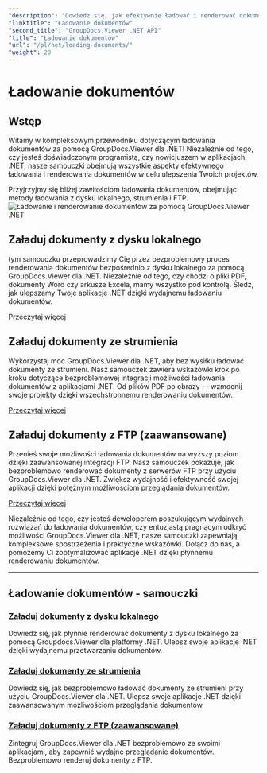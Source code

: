 ```yaml
---
"description": "Dowiedz się, jak efektywnie ładować i renderować dokumenty za pomocą GroupDocs.Viewer .NET. Poznaj samouczki ładowania dysku lokalnego, strumienia i FTP dla ulepszonych aplikacji .NET."
"linktitle": "Ładowanie dokumentów"
"second_title": "GroupDocs.Viewer .NET API"
"title": "Ładowanie dokumentów"
"url": "/pl/net/loading-documents/"
"weight": 20
---
```


# Ładowanie dokumentów

## Wstęp

Witamy w kompleksowym przewodniku dotyczącym ładowania dokumentów za pomocą GroupDocs.Viewer dla .NET! Niezależnie od tego, czy jesteś doświadczonym programistą, czy nowicjuszem w aplikacjach .NET, nasze samouczki obejmują wszystkie aspekty efektywnego ładowania i renderowania dokumentów w celu ulepszenia Twoich projektów.

Przyjrzyjmy się bliżej zawiłościom ładowania dokumentów, obejmując metody ładowania z dysku lokalnego, strumienia i FTP.
![Ładowanie i renderowanie dokumentów za pomocą GroupDocs.Viewer .NET](/viewer/loading-documents/image.png)
## Załaduj dokumenty z dysku lokalnego

tym samouczku przeprowadzimy Cię przez bezproblemowy proces renderowania dokumentów bezpośrednio z dysku lokalnego za pomocą GroupDocs.Viewer dla .NET. Niezależnie od tego, czy chodzi o pliki PDF, dokumenty Word czy arkusze Excela, mamy wszystko pod kontrolą. Śledź, jak ulepszamy Twoje aplikacje .NET dzięki wydajnemu ładowaniu dokumentów.

[Przeczytaj więcej](./loading-document-local-disk/)

## Załaduj dokumenty ze strumienia

Wykorzystaj moc GroupDocs.Viewer dla .NET, aby bez wysiłku ładować dokumenty ze strumieni. Nasz samouczek zawiera wskazówki krok po kroku dotyczące bezproblemowej integracji możliwości ładowania dokumentów z aplikacjami .NET. Od plików PDF po obrazy — wzmocnij swoje projekty dzięki wszechstronnemu renderowaniu dokumentów.

[Przeczytaj więcej](./loading-document-stream/)

## Załaduj dokumenty z FTP (zaawansowane)

Przenieś swoje możliwości ładowania dokumentów na wyższy poziom dzięki zaawansowanej integracji FTP. Nasz samouczek pokazuje, jak bezproblemowo renderować dokumenty z serwerów FTP przy użyciu GroupDocs.Viewer dla .NET. Zwiększ wydajność i efektywność swojej aplikacji dzięki potężnym możliwościom przeglądania dokumentów.

[Przeczytaj więcej](./loading-document-ftp/)

Niezależnie od tego, czy jesteś deweloperem poszukującym wydajnych rozwiązań do ładowania dokumentów, czy entuzjastą pragnącym odkryć możliwości GroupDocs.Viewer dla .NET, nasze samouczki zapewniają kompleksowe spostrzeżenia i praktyczne wskazówki. Dołącz do nas, a pomożemy Ci zoptymalizować aplikacje .NET dzięki płynnemu renderowaniu dokumentów.

---
## Ładowanie dokumentów - samouczki
### [Załaduj dokumenty z dysku lokalnego](./loading-document-local-disk/)
Dowiedz się, jak płynnie renderować dokumenty z dysku lokalnego za pomocą Groupdocs.Viewer dla platformy .NET. Ulepsz swoje aplikacje .NET dzięki wydajnemu przetwarzaniu dokumentów.
### [Załaduj dokumenty ze strumienia](./loading-document-stream/)
Dowiedz się, jak bezproblemowo ładować dokumenty ze strumieni przy użyciu GroupDocs.Viewer dla .NET. Ulepsz swoje aplikacje .NET dzięki zaawansowanym możliwościom przeglądania dokumentów.
### [Załaduj dokumenty z FTP (zaawansowane)](./loading-document-ftp/)
Zintegruj GroupDocs.Viewer dla .NET bezproblemowo ze swoimi aplikacjami, aby zapewnić wydajne przeglądanie dokumentów. Bezproblemowo renderuj dokumenty z FTP.